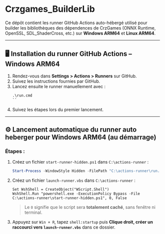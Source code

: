 # Crzgames_BuilderLib

Ce dépôt contient les runner GitHub Actions auto-hébergé utilisé pour builder les bibliothèques des dépendences de CrzGames (ONNX Runtime, OpenSSL, SDL_ShaderCross, etc.) sur **Windows ARM64** et **Linux ARM64**.

---

## 🖥️ Installation du runner GitHub Actions – Windows ARM64

1. Rendez-vous dans **Settings > Actions > Runners** sur GitHub.
2. Suivez les instructions fournies par GitHub.
3. Lancez ensuite le runner manuellement avec :
   ```cmd
   .\run.cmd
   ``
4. Suivez les étapes lors du premier lancement.

---

## ⚙️ Lancement automatique du runner auto heberger pour Windows ARM64 (au démarrage)

### Étapes :

1. Créez un fichier `start-runner-hidden.ps1` dans `C:\actions-runner` :
   ```powershell
   Start-Process -WindowStyle Hidden -FilePath "C:\actions-runner\run.cmd"
   ```

2. Créez un fichier `launch-runner.vbs` dans `C:\actions-runner` :
   ```vbscript
   Set WshShell = CreateObject("WScript.Shell")
   WshShell.Run "powershell.exe -ExecutionPolicy Bypass -File C:\actions-runner\start-runner-hidden.ps1", 0, False
   ```

   > Le `0` signifie que le script sera **totalement caché**, sans fenêtre ni terminal.

3. Appuyez sur `Win + R`, tapez `shell:startup` puis **Clique droit, créer un raccourci vers `launch-runner.vbs`** dans ce dossier.
